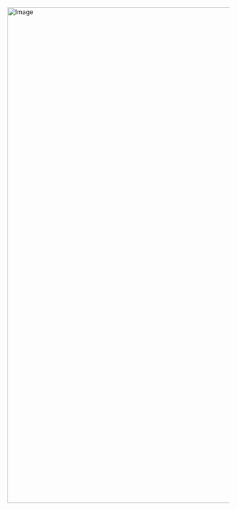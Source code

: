 <img width="2000" height="1123" alt="Image" src="https://github.com/user-attachments/assets/2cfc3c0b-fbe2-4375-97e7-1f3d367edbff" />
